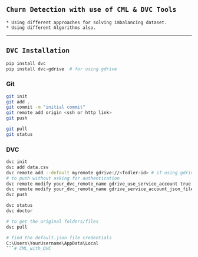 ## `Churn Detection with use of CML & DVC Tools `
    * Using different approaches for solving imbalancing dataset.
    * Using different Algorithms also.
-----------------------------------------------------------------
## `DVC Installation`
``` bash
pip install dvc
pip install dvc-gdrive  # for using gdrive
```

### Git
``` bash
git init
git add .
git commit -m "initial commit"
git remote add origin <ssh or http link>
git push

git pull
git status
```

### DVC
``` bash
dvc init
dvc add data.csv
dvc remote add --default myremote gdrive://<fodler-id> # if using gdrive
# to push without asking for authentication
dvc remote modify your_dvc_remote_name gdrive_use_service_account true
dvc remote modify your_dvc_remote_name gdrive_service_account_json_file_path "path/to/json/file"
dvc push

dvc status
dvc doctor

# to get the original folders/files
dvc pull

```


``` bash
# find the default.json file credentials
C:\Users\YourUsername\AppData\Local
```# CML_with_DVC
